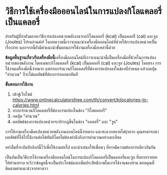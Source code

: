 วิธีการใช้เครื่องมือออนไลน์ในการแปลงกิโลแคลอรี่เป็นแคลอรี่
==========================================================

สำหรับผู้ที่กำลังมองหาวิธีการแปลงหน่วยพลังงานจากกิโลแคลอรี่ (kcal) เป็นแคลอรี่ (cal) และจูล (Joules) โปรดอ่านต่อ! ในบทความนี้เราจะแนะนำเครื่องมือออนไลน์ที่ช่วยให้การแปลงหน่วยเป็นเรื่องง่าย นอกจากนี้ยังมีคำแนะนำขั้นตอนการใช้งานเครื่องมือเหล่านี้ด้วย

**ข้อมูลพื้นฐานเกี่ยวกับเครื่องมือนี้**เครื่องมือออนไลน์ที่เราจะแนะนำนี้เป็นเครื่องมือที่ช่วยในการแปลงหน่วยของพลังงาน โดยเฉพาะกิโลแคลอรี่ (kcal) เป็นแคลอรี่ (cal) และจูล (Joules) โดยตรง การใช้งานเครื่องมือนี้ง่ายมาก แค่กรอกจำนวนกิโลแคลอรี่ที่ต้องการแปลงลงในช่องที่กำหนด แล้วกดปุ่ม "คำนวณ" ก็จะได้ผลลัพธ์ที่ต้องการออกมาทันที

**ขั้นตอนการใช้งาน**

1. เข้าสู่เว็บไซต์ <https://www.onlinecalculatorsfree.com/th/convert/kilocalories-to-calories.html>
2. กรอกจำนวนกิโลแคลอรี่ที่ต้องการแปลงในช่อง "กิโลแคลอรี่"
3. กดปุ่ม "คำนวณ"
4. ผลลัพธ์ของการแปลงหน่วยจะปรากฎขึ้นในช่อง "แคลอรี่" และ "จูล"

การใช้งานเครื่องมือแปลงหน่วยพลังงานออนไลน์นี้ง่ายมาก และสะดวกสบายไม่ยุ่งยาก คุณสามารถนำผลลัพธ์ที่ได้ไปใช้งานต่อได้ทันทีโดยไม่ต้องคำนึงถึงการคำนวณอย่างละเอียด

อย่าลืมที่จะบันทึกลิงก์นี้ไว้เพื่อใช้งานต่อไป และนำเสนอให้เพื่อนๆ ที่อาจมีความต้องการเดียวกันกัน

เป็นอันเป็นวิธีการใช้งานเครื่องมือออนไลน์ในการแปลงกิโลแคลอรี่เป็นแคลอรี่และจูล ที่อยากรายยกให้ท่านทราบ หวังว่าข้อมูลนี้จะเป็นประโยชน์และเพิ่มประสิทธิภาพในการใช้งานของท่าน ขอบคุณที่ติดตามคำแนะนำจากทางเรา